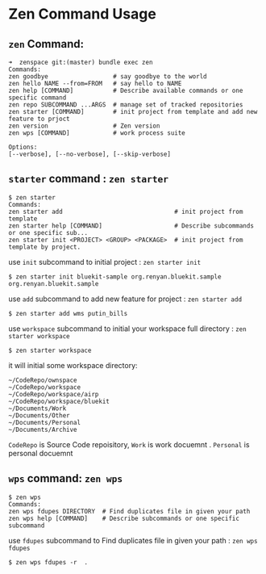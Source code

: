 # Zen Command Usage


## `zen` Command: 

    ➜  zenspace git:(master) bundle exec zen
    Commands:
    zen goodbye                  # say goodbye to the world
    zen hello NAME --from=FROM   # say hello to NAME
    zen help [COMMAND]           # Describe available commands or one specific command
    zen repo SUBCOMMAND ...ARGS  # manage set of tracked repositories
    zen starter [COMMAND]        # init project from template and add new feature to prjoct
    zen version                  # Zen version
    zen wps [COMMAND]            # work process suite

    Options:
    [--verbose], [--no-verbose], [--skip-verbose]

## `starter` command : `zen starter`

    $ zen starter 
    Commands:
    zen starter add                               # init project from template
    zen starter help [COMMAND]                    # Describe subcommands or one specific sub...
    zen starter init <PROJECT> <GROUP> <PACKAGE>  # init project from template by project.


use `init` subcommand to  initial project : `zen starter init `

    $ zen starter init bluekit-sample org.renyan.bluekit.sample  org.renyan.bluekit.sample

use `add` subcommand to  add new feature for project : `zen starter add `

    $ zen starter add wms putin_bills

use `workspace` subcommand to initial your workspace full directory : `zen starter workspace `

    $ zen starter workspace

it will initial some workspace directory:

    ~/CodeRepo/ownspace        
    ~/CodeRepo/workspace
    ~/CodeRepo/workspace/airp
    ~/CodeRepo/workspace/bluekit
    ~/Documents/Work
    ~/Documents/Other
    ~/Documents/Personal
    ~/Documents/Archive

`CodeRepo` is Source Code repoisitory, `Work` is work docuemnt . `Personal` is personal docuemnt

## `wps` command: `zen wps`

    $ zen wps
    Commands:
    zen wps fdupes DIRECTORY  # Find duplicates file in given your path
    zen wps help [COMMAND]    # Describe subcommands or one specific subcommand

use `fdupes` subcommand to  Find duplicates file in given your path : `zen wps fdupes `

    $ zen wps fdupes -r  .